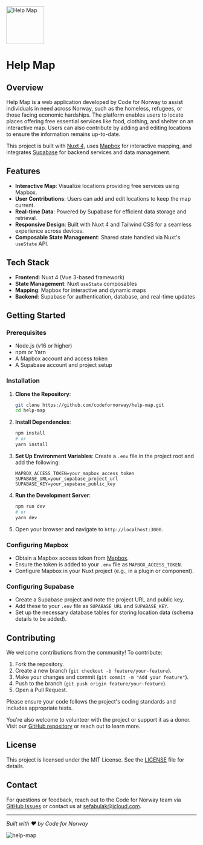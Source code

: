 <img height="100" alt="Help Map" src="https://github.com/user-attachments/assets/32b936fc-1c0e-4160-9e5a-cd1c6164e0ed" />

# Help Map

## Overview

Help Map is a web application developed by Code for Norway to assist individuals in need across Norway, such as the homeless, refugees, or those facing economic hardships. The platform enables users to locate places offering free essential services like food, clothing, and shelter on an interactive map. Users can also contribute by adding and editing locations to ensure the information remains up-to-date.

This project is built with [Nuxt 4](https://nuxt.com/), uses [Mapbox](https://www.mapbox.com/) for interactive mapping, and integrates [Supabase](https://supabase.com/) for backend services and data management.

## Features

- **Interactive Map**: Visualize locations providing free services using Mapbox.
- **User Contributions**: Users can add and edit locations to keep the map current.
- **Real-time Data**: Powered by Supabase for efficient data storage and retrieval.
- **Responsive Design**: Built with Nuxt 4 and Tailwind CSS for a seamless experience across devices.
- **Composable State Management**: Shared state handled via Nuxt's `useState` API.

## Tech Stack

- **Frontend**: Nuxt 4 (Vue 3-based framework)
- **State Management**: Nuxt `useState` composables
- **Mapping**: Mapbox for interactive and dynamic maps
- **Backend**: Supabase for authentication, database, and real-time updates

## Getting Started

### Prerequisites

- Node.js (v16 or higher)
- npm or Yarn
- A Mapbox account and access token
- A Supabase account and project setup

### Installation

1. **Clone the Repository**:

   ```bash
   git clone https://github.com/codefornorway/help-map.git
   cd help-map
   ```

2. **Install Dependencies**:

   ```bash
   npm install
   # or
   yarn install
   ```

3. **Set Up Environment Variables**:
   Create a `.env` file in the project root and add the following:

   ```
   MAPBOX_ACCESS_TOKEN=your_mapbox_access_token
   SUPABASE_URL=your_supabase_project_url
   SUPABASE_KEY=your_supabase_public_key
   ```

4. **Run the Development Server**:

   ```bash
   npm run dev
   # or
   yarn dev
   ```

5. Open your browser and navigate to `http://localhost:3000`.

### Configuring Mapbox

- Obtain a Mapbox access token from [Mapbox](https://www.mapbox.com/).
- Ensure the token is added to your `.env` file as `MAPBOX_ACCESS_TOKEN`.
- Configure Mapbox in your Nuxt project (e.g., in a plugin or component).

### Configuring Supabase

- Create a Supabase project and note the project URL and public key.
- Add these to your `.env` file as `SUPABASE_URL` and `SUPABASE_KEY`.
- Set up the necessary database tables for storing location data (schema details to be added).

## Contributing

We welcome contributions from the community! To contribute:

1. Fork the repository.
2. Create a new branch (`git checkout -b feature/your-feature`).
3. Make your changes and commit (`git commit -m "Add your feature"`).
4. Push to the branch (`git push origin feature/your-feature`).
5. Open a Pull Request.

Please ensure your code follows the project's coding standards and includes appropriate tests.

You're also welcome to volunteer with the project or support it as a donor. Visit our [GitHub repository](https://github.com/codefornorway/help-map) or reach out to learn more.

## License

This project is licensed under the MIT License. See the [LICENSE](LICENSE) file for details.

## Contact

For questions or feedback, reach out to the Code for Norway team via [GitHub Issues](https://github.com/codefornorway/help-map/issues) or contact us at sefabulak@icloud.com.

---

_Built with ❤️ by Code for Norway_

![help-map](https://github.com/user-attachments/assets/8d539bc3-9ee4-4b20-a374-f51e88e7851f)

